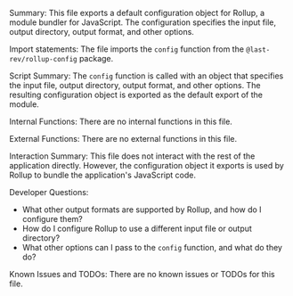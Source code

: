 Summary:
This file exports a default configuration object for Rollup, a module bundler for JavaScript. The configuration specifies the input file, output directory, output format, and other options.

Import statements:
The file imports the `config` function from the `@last-rev/rollup-config` package.

Script Summary:
The `config` function is called with an object that specifies the input file, output directory, output format, and other options. The resulting configuration object is exported as the default export of the module.

Internal Functions:
There are no internal functions in this file.

External Functions:
There are no external functions in this file.

Interaction Summary:
This file does not interact with the rest of the application directly. However, the configuration object it exports is used by Rollup to bundle the application's JavaScript code.

Developer Questions:
- What other output formats are supported by Rollup, and how do I configure them?
- How do I configure Rollup to use a different input file or output directory?
- What other options can I pass to the `config` function, and what do they do? 

Known Issues and TODOs:
There are no known issues or TODOs for this file.